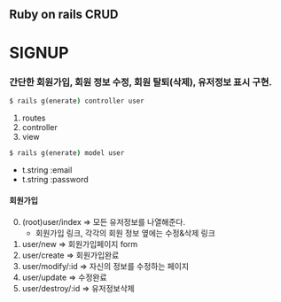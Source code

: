 ## Ruby on rails CRUD

# SIGNUP
### 간단한 회원가입, 회원 정보 수정, 회원 탈퇴(삭제), 유저정보 표시 구현.

```cmd
$ rails g(enerate) controller user
```

1. routes
2. controller
3. view

```cmd
$ rails g(enerate) model user
```

 - t.string :email
 - t.string :password

#### 회원가입

0. (root)user/index => 모든 유저정보를 나열해준다.
   - 회원가입 링크, 각각의 회원 정보 옆에는 수정&삭제 링크
1. user/new => 회원가입페이지 form
2. user/create => 회원가입완료
3. user/modify/:id => 자신의 정보를 수정하는 페이지
4. user/update => 수정완료
5. user/destroy/:id => 유저정보삭제









